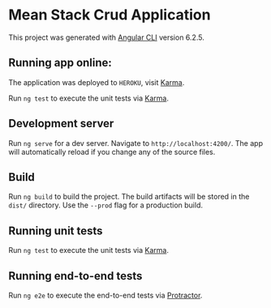# Mean Stack Crud Application

This project was generated with [Angular CLI](https://github.com/angular/angular-cli) version 6.2.5.

## Running app online:

The application was deployed to `HEROKU`, visit [Karma](https://crudapplicationmean.herokuapp.com/).

Run `ng test` to execute the unit tests via [Karma](https://karma-runner.github.io).

## Development server

Run `ng serve` for a dev server. Navigate to `http://localhost:4200/`. The app will automatically reload if you change any of the source files.

## Build

Run `ng build` to build the project. The build artifacts will be stored in the `dist/` directory. Use the `--prod` flag for a production build.

## Running unit tests

Run `ng test` to execute the unit tests via [Karma](https://karma-runner.github.io).

## Running end-to-end tests

Run `ng e2e` to execute the end-to-end tests via [Protractor](http://www.protractortest.org/).
